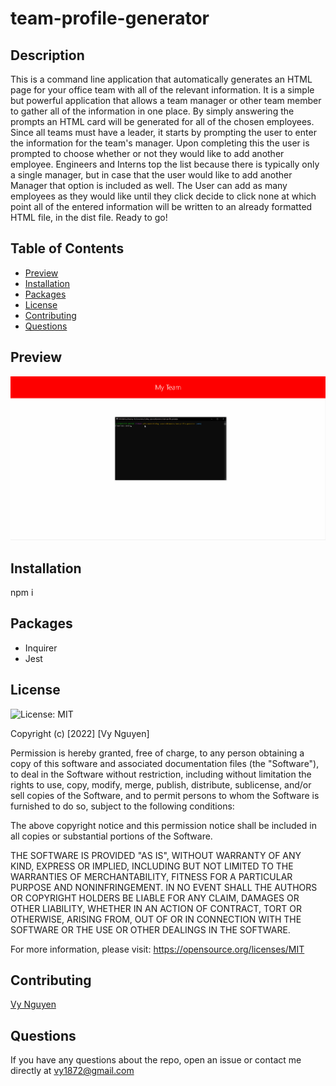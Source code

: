 # team-profile-generator

## Description
This is a command line application that automatically generates an HTML page for your office team with all of the relevant information. It is a simple but powerful application that allows a team manager or other team member to gather all of the information in one place. By simply answering the prompts an HTML card will be generated for all of the chosen employees. Since all teams must have a leader, it starts by prompting the user to enter the information for the team's manager. Upon completing this the user is prompted to choose whether or not they would like to add another employee. Engineers and Interns top the list because there is typically only a single manager, but in case that the user would like to add another Manager that option is included as well. The User can add as many employees as they would like until they click decide to click none at which point all of the entered information will be written to an already formatted HTML file, in the dist file. Ready to go!

## Table of Contents
* [Preview](#Preview)
* [Installation](#Installation)
* [Packages](#Packages)
* [License](#License)
* [Contributing](#Contributing)
* [Questions](#Questions)

## Preview
![Render](./dist/assets/demo/demo.gif)

## Installation
npm i

## Packages
* Inquirer
* Jest

## License
![License: MIT](https://img.shields.io/badge/License-MIT-blue.svg)

Copyright (c) [2022] [Vy Nguyen]

Permission is hereby granted, free of charge, to any person obtaining a copy of this software and associated documentation files (the "Software"), to deal in the Software without restriction, including without limitation the rights to use, copy, modify, merge, publish, distribute, sublicense, and/or sell copies of the Software, and to permit persons to whom the Software is furnished to do so, subject to the following conditions:

The above copyright notice and this permission notice shall be included in all copies or substantial portions of the Software.

THE SOFTWARE IS PROVIDED "AS IS", WITHOUT WARRANTY OF ANY KIND, EXPRESS OR IMPLIED, INCLUDING BUT NOT LIMITED TO THE WARRANTIES OF MERCHANTABILITY, FITNESS FOR A PARTICULAR PURPOSE AND NONINFRINGEMENT. IN NO EVENT SHALL THE AUTHORS OR COPYRIGHT HOLDERS BE LIABLE FOR ANY CLAIM, DAMAGES OR OTHER LIABILITY, WHETHER IN AN ACTION OF CONTRACT, TORT OR OTHERWISE, ARISING FROM, OUT OF OR IN CONNECTION WITH THE SOFTWARE OR THE USE OR OTHER DEALINGS IN THE SOFTWARE.

For more information, please visit: https://opensource.org/licenses/MIT

## Contributing
[Vy Nguyen](https://github.com/Vy187)

## Questions
If you have any questions about the repo, open an issue or contact me directly at vy1872@gmail.com